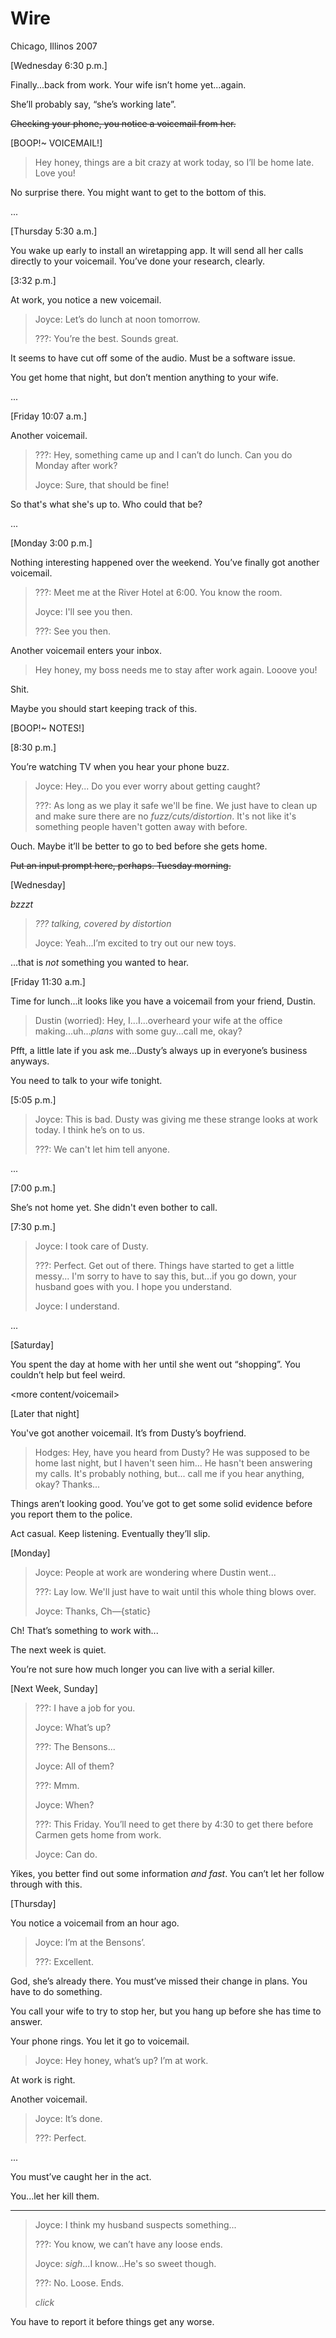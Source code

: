 # Wire
Chicago, Illinos
2007

[Wednesday 6:30 p.m.]

Finally...back from work. Your wife isn’t home yet...again.

She’ll probably say, “she’s working late”.

~~Checking your phone, you notice a voicemail from her.~~

[BOOP!~ VOICEMAIL!]

> Hey honey, things are a bit crazy at work today, so I’ll be home late. Love you!

No surprise there. You might want to get to the bottom of this.

...

[Thursday 5:30 a.m.]

You wake up early to install an wiretapping app. It will send all her calls directly to your voicemail.
You’ve done your research, clearly.

[3:32 p.m.]

At work, you notice a new voicemail.

> Joyce: Let’s do lunch at noon tomorrow.
>
> ???: You’re the best. Sounds great.

It seems to have cut off some of the audio. Must be a software issue.

You get home that night, but don’t mention anything to your wife.

...

[Friday 10:07 a.m.]

Another voicemail.

> ???: Hey, something came up and I can’t do lunch. Can you do Monday after work?
>
> Joyce: Sure, that should be fine!

So that's what she's up to. Who could that be?

...

[Monday 3:00 p.m.]

Nothing interesting happened over the weekend. You’ve finally got another voicemail.

> ???: Meet me at the River Hotel at 6:00. You know the room.
>
> Joyce: I'll see you then.
>
> ???: See you then.

Another voicemail enters your inbox.

> Hey honey, my boss needs me to stay after work again. Looove you!

Shit.

Maybe you should start keeping track of this.

[BOOP!~ NOTES!]

[8:30 p.m.]

You’re watching TV when you hear your phone buzz.

> Joyce: Hey... Do you ever worry about getting caught?
>
> ???: As long as we play it safe we'll be fine.
> We just have to clean up and make sure there are no *fuzz/cuts/distortion*.
> It's not like it's something people haven't gotten away with before.

Ouch. Maybe it’ll be better to go to bed before she gets home.

~~Put an input prompt here, perhaps. Tuesday morning.~~

[Wednesday]

*bzzzt*

> *??? talking, covered by distortion*
>
> Joyce: Yeah...I’m excited to try out our new toys.

...that is *not* something you wanted to hear.

[Friday 11:30 a.m.]

Time for lunch...it looks like you have a voicemail from your friend, Dustin.

> Dustin (worried): Hey, I...I...overheard your wife at the office making...uh...*plans* with some guy...call me, okay?

Pfft, a little late if you ask me...Dusty’s always up in everyone’s business anyways.

You need to talk to your wife tonight.

[5:05 p.m.]

> Joyce: This is bad. Dusty was giving me these strange looks at work today. I think he’s on to us.
>
> ???: We can't let him tell anyone.

...

[7:00 p.m.]

She’s not home yet. She didn't even bother to call.

[7:30 p.m.]

> Joyce: I took care of Dusty.
>
> ???: Perfect. Get out of there. Things have started to get a little messy...
I'm sorry to have to say this, but...if you go down, your husband goes with you.
I hope you understand.
>
> Joyce: I understand.

...

[Saturday]

You spent the day at home with her until she went out “shopping”. You couldn’t help but feel weird.

<more content/voicemail>

[Later that night]

You've got another voicemail. It’s from Dusty’s boyfriend.

> Hodges: Hey, have you heard from Dusty? He was supposed to be home last night, but I haven't seen him...
> He hasn't been answering my calls.
> It's probably nothing, but... call me if you hear anything, okay? Thanks...

Things aren’t looking good. You’ve got to get some solid evidence before you report them to the police.

Act casual. Keep listening. Eventually they’ll slip.

[Monday]

> Joyce: People at work are wondering where Dustin went...
>
> ???: Lay low. We'll just have to wait until this whole thing blows over.
>
> Joyce: Thanks, Ch—{static}

Ch! That’s something to work with...

The next week is quiet.

You’re not sure how much longer you can live with a serial killer.

[Next Week, Sunday]

> ???: I have a job for you.
>
> Joyce: What’s up?
>
> ???: The Bensons...
>
> Joyce: All of them?
>
> ???: Mmm.
>
> Joyce: When?
>
> ???: This Friday. You’ll need to get there by 4:30 to get there before Carmen gets home from work.
>
> Joyce: Can do.

Yikes, you better find out some information *and fast*. You can’t let her follow through with this.

[Thursday]

You notice a voicemail from an hour ago.

> Joyce: I’m at the Bensons’.
>
> ???: Excellent.

God, she’s already there. You must’ve missed their change in plans. You have to do something.

You call your wife to try to stop her, but you hang up before she has time to answer.

Your phone rings. You let it go to voicemail.

> Joyce: Hey honey, what’s up? I’m at work.

At work is right.

Another voicemail.

> Joyce: It’s done.
>
> ???: Perfect.

...

You must’ve caught her in the act.

You...let her kill them.

---

> Joyce: I think my husband suspects something...
>
> ???: You know, we can’t have any loose ends.
>
> Joyce: *sigh*...I know...He's so sweet though.
>
> ???: No. Loose. Ends.
>
> *click*

You have to report it before things get any worse.
